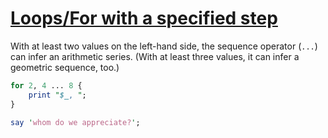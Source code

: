 [1]: https://rosettacode.org/wiki/Loops/For_with_a_specified_step

# [Loops/For with a specified step][1]

With at least two values on the left-hand side, the sequence operator (`...`) can infer an arithmetic series. (With at least three values, it can infer a geometric sequence, too.)

```perl
for 2, 4 ... 8 {
    print "$_, ";
}
 
say 'whom do we appreciate?';
```